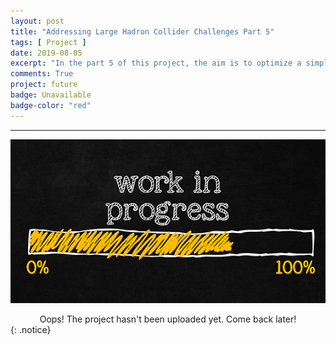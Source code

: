 ```yaml
---
layout: post
title: "Addressing Large Hadron Collider Challenges Part 5"
tags: [ Project ]
date: 2019-08-05
excerpt: "In the part 5 of this project, the aim is to optimize a simple tracking system using Bayesian optimization with Gaussian processes, which can also be used for more complex systems optimization."
comments: True
project: future
badge: Unavailable
badge-color: "red"
---
```


---

![png](/assets/img/wip.jpg)
<center> Oops! The project hasn't been uploaded yet. Come back later! </center>
{: .notice}

